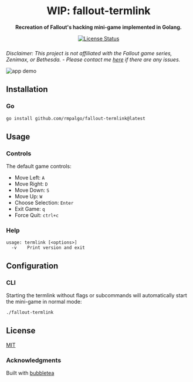 <h1 align="center">
  WIP: fallout-termlink
</h1>

<p align="center">
  <strong>
    Recreation of Fallout's hacking mini-game implemented in Golang.
  </strong>
</p>

<p align="center">
  <a href="https://github.com/rmpalgo/fallout-termlink/blob/main/LICENSE"><img src=https://img.shields.io/github/license/rmpalgo/fallout-termlink
 alt="License Status"></a>
</p>

### 
<em>Disclaimer: This project is not affiliated with the Fallout game series, Zenimax, or Bethesda. - Please contact me [here](mailto:ronnelpalencia@proton.com) if there are any issues.</em>

![app demo](./docs/demo_wip.gif)

## Installation

### Go

```bash
go install github.com/rmpalgo/fallout-termlink@latest
```

## Usage

### Controls

The default game controls:

- Move Left: `A`
- Move Right: `D`
- Move Down: `S`
- Move Up: `W`
- Choose Selection: `Enter`
- Exit Game: `q`
- Force Quit: `ctrl+c`

### Help

```
usage: termlink [<options>]
  -v	Print version and exit
```

## Configuration

### CLI

Starting the termlink without flags or subcommands will automatically start the mini-game in normal mode:

```bash
./fallout-termlink
````
## License

[MIT](https://github.com/rmpalgo/fallout-termlink/blob/main/LICENSE)

### Acknowledgments
Built with [bubbletea](https://github.com/charmbracelet/bubbletea)
